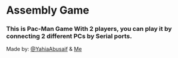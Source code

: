 # Assembly Game
### This is Pac-Man Game With 2 players, you can play it by connecting 2 different PCs by Serial ports.  
Made by: [@YahiaAbusaif](https://github.com/YahiaAbusaif) & [Me](https://github.com/OmarKimo)
